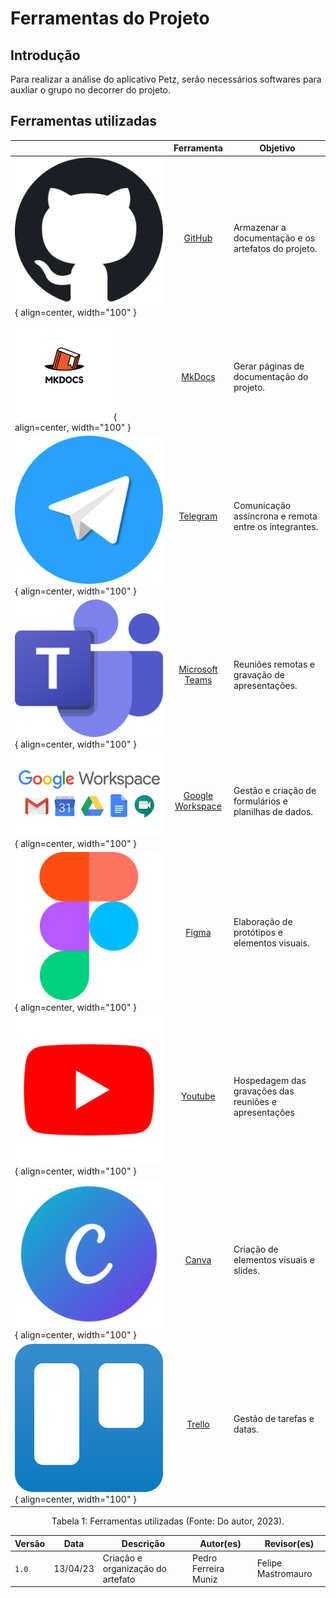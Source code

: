 # Ferramentas do Projeto

## Introdução

Para realizar a análise do aplicativo Petz, serão necessários softwares para auxliar o grupo no decorrer do projeto.

## Ferramentas utilizadas

|           | Ferramenta | Objetivo |
| --------- | :--------: | -------- |
| ![Ícone GitHub](../assets/ferramentas/github.png){ align=center, width="100" } | [GitHub](https://www.github.com) | Armazenar a documentação e os artefatos do projeto. |
| ![Ícone MkDocs](../assets/ferramentas/mkdocs.png){ align=center, width="100" } | [MkDocs](https://www.mkdocs.org) | Gerar páginas de documentação do projeto. |
| ![Ícone Telegram](../assets/ferramentas/telegram.png){ align=center, width="100" } | [Telegram](https://web.telegram.org/) | Comunicação assíncrona e remota entre os integrantes. |
| ![Ícone Microsoft Teams](../assets/ferramentas/teams.png){ align=center, width="100" } | [Microsoft Teams](https://www.microsoft.com/pt-br/microsoft-365/microsoft-teams/free) | Reuniões remotas e gravação de apresentações. |
| ![Ícone Google Workspace](../assets/ferramentas/workspace.png){ align=center, width="100" } | [Google Workspace](https://workspace.google.com/intl/pt-BR/) | Gestão e criação de formulários e planilhas de dados. |
| ![Ícone Figma](../assets/ferramentas/figma.png){ align=center, width="100" } | [Figma](https://www.figma.com) | Elaboração de protótipos e elementos visuais. |
| ![Ícone Youtube](../assets/ferramentas/youtube.png){ align=center, width="100" } | [Youtube](https://www.youtube.com) | Hospedagem das gravações das reuniões e apresentações |
| ![Ícone Canva](../assets/ferramentas/canva.png){ align=center, width="100" } | [Canva](https://www.canva.com) | Criação de elementos visuais e slides. |
| ![Ícone Trello](../assets/ferramentas/trello.png){ align=center, width="100" } | [Trello](https://www.trello.com) | Gestão de tarefas e datas. |

<div style="text-align: center">
<p> Tabela 1: Ferramentas utilizadas (Fonte: Do autor, 2023).</p>
</div>

|  Versão  |   Data   |                      Descrição                      |    Autor(es)   |  Revisor(es)  |
| -------- | -------- | --------------------------------------------------- | -------------- | ------------- |
|  `1.0`   | 13/04/23 | Criação e organização do artefato | Pedro Ferreira Muniz | Felipe Mastromauro |